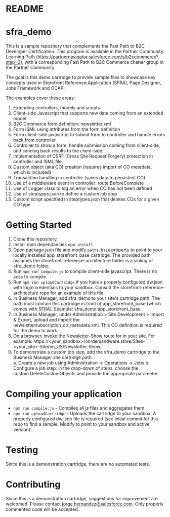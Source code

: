 # README #
# sfra_demo

This is a sample repository that complements the Fast Path to B2C Developer Certification. This program is available in the Partner Community Learning Path (https://partnernavigator.salesforce.com/s/b2ccommerce?step=2), with a corresponding Fast Path to B2C Commerce chatter group in the Partner Community.

The goal is this demo cartridge to provide sample files to showcase key concepts used in Storefront Reference Application (SFRA), Page Designer, Jobs Framework and OCAPI.

The examples cover these areas:
1. Extending controllers, models and scripts
2. Client-side Javascript that supports new data coming from an extended model
3. B2C Commerce form definition: newsletter.xml
4. Form ISML using attributes from the form definition
5. Form client-side javascript to submit form to controller and handle errors back from controller
6. Controller to show a form, handle submission coming from client-side, and sending back results to the client-side
7. Implementation of CSRF (Cross Site Request Forgery) protection in controller and ISML file
8. Custom object (aka CO) creation (requires import of CO metadata, which is included)
9. Transaction handling in controller (saves data to persistent CO)
10. Use of a middleware event in controller: route:BeforeComplete
11. Use of Logger class to log an error when CO has not been defined
12. Use of steptypes.json to define a custom job step
13. Custom script specified in steptypes.json that deletes COs for a given CO type

# Getting Started

1. Clone this repository.
2. Install npm dependancies `npm install`.
3. Open package.json file and modify `paths.base` property to point to your locally installed app_storefront_base cartridge. The provided path assumes the storefront-reference-architecture folder is a sibling of sfra_demo folder.
4. Run `npm run compile:js` to compile client-side javascript.  There is no scss to compile.
5. Run `npm run uploadCartridge` if you have a properly configured dw.json with login credentials to your sandbox. Consult the storefront-reference-architecture repo for an example of this file.
6. In Business Manager, add sfra_demo to your site's cartridge path. The path must contain this cartridge in front of  app_storefront_base (which comes with SFRA).  Example: sfra_demo:app_storefront_base
7. In Business Manager, under Administration > Site Development > Import & Export, upload and import the newslettersubscription_co_metadata.xml.  This CO definition is required for the demo to work.
8. On a browser, invoke the Newsletter-Show route for in your site.  For example: https://<your_sandbox>/on/demandware.store/Sites-<your_site>-Site/en_US/Newsletter-Show.
9. To demonstrate a custom job step, add the sfra_demo cartridge to the Business Manager site cartridge path:  
   a. Create a new job using Administration -> Operations -> Jobs
   b. Configure a job step: in the drop-down of steps, choose the custom.DeleteCustomObjects and provide the appropriate parameter.

# Compiling your application

* `npm run compile:js` - Compiles all js files and aggregates them.
* `npm run uploadCartridge` - Uploads the cartridge to your sandbox. A properly configured dw.json file is required (see initial commit for this repo to find a sample. Modify to point to your sandbox and active version).

# Testing
Since this is a demonstration cartridge, there are no automated tests.

# Contributing
Since this is a demonstration cartridge, suggestions for improvement are welcomed. Please contact jorge.hernandez@salesforce.com. Only properly commented code will be accepted.
